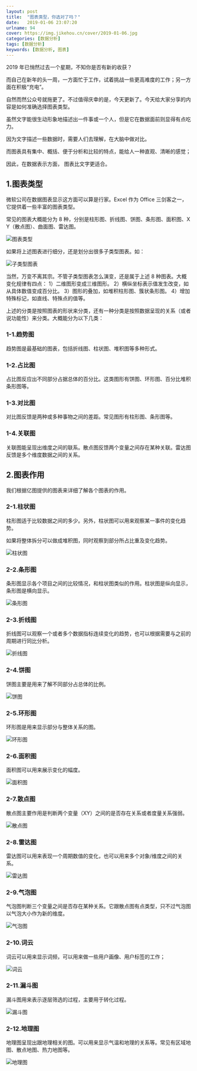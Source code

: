 ```yaml
---
layout: post
title:  "图表类型，你选对了吗？"
date:   2019-01-06 23:07:20
urlname: 94
cover: https://img.jikehou.cn/cover/2019-01-06.jpg
categories: [数据分析]
tags: [数据分析]
keywords: [数据分析, 图表]
---
```

2019 年已悄然过去一个星期，不知你是否有新的收获？

而自己在新年的头一周，一方面忙于工作，试着挑战一些更高难度的工作；另一方面在积极“充电”。

自然而然公众号就拖更了。不过值得庆幸的是，今天更新了。今天给大家分享的内容是如何准确选择图表类型。

虽然文字能很生动形象地描述出一件事或一个人，但是它在数据面前则显得有点吃力。

因为文字描述一些数据时，需要人们去理解，在大脑中做对比。

而图表具有集中、概括、便于分析和比较的特点，能给人一种直观、清晰的感觉；

因此，在数据表示方面，
图表比文字更适合。
<!-- more -->
## 1.图表类型
微软公司在数据图表显示这方面可以算是行家。Excel 作为 Office 三剑客之一，它提供着一些丰富的图表类型。

常见的图表大概能分为 8 种，分别是柱形图、折线图、饼图、条形图、面积图、X Y（散点图）、曲面图、雷达图。

![图表类型](https://img.jikehou.cn/img/20190106_1.jpg)

如果将上述图表进行细分，还是划分出很多子类型图表。如：

![子类型图表](https://img.jikehou.cn/img/20190106_2.png)

当然，万变不离其宗。不管子类型图表怎么演变，还是属于上述 8 种图表。大概变化规律有四点：
1）二维图形变成三维图形。
2）横纵坐标表示值发生改变，如从具体数值变成百分比。
3）图形的叠加，如堆积柱形图、簇状条形图。
4）增加特殊标记，如直线、特殊点的值等。

上述的分类是按照图表的形状来分类，还有一种分类是按照数据呈现的关系（或者说功能性）来分类。大概能分为以下几类：

### 1-1.趋势图

趋势图是最基础的图表，包括折线图、柱状图、堆积图等多种形式。

### 1-2.占比图

占比图反应出不同部分占据总体的百分比。这类图形有饼图、环形图、百分比堆积条形图等。

### 1-3.对比图

对比图反馈是两种或多种事物之间的差距。常见图形有柱形图、条形图等。

### 1-4.关联图

关联图能呈现出维度之间的联系。散点图反馈两个变量之间存在某种关联。雷达图反馈是多个维度数据之间的关系。

## 2.图表作用

我们根据亿图提供的图表来详细了解各个图表的作用。

### 2-1.柱状图

柱形图适于比较数据之间的多少。另外，柱状图可以用来观察某一事件的变化趋势。

如果将整体拆分可以做成堆积图，同时观察到部分所占比重及变化趋势。

![柱状图](https://img.jikehou.cn/img/20190106_3.png)

### 2-2.条形图

条形图显示各个项目之间的比较情况，和柱状图类似的作用。柱状图是纵向显示，条形图是横向显示。

![条形图](https://img.jikehou.cn/img/20190106_4.png)

### 2-3.折线图

折线图可以观察一个或者多个数据指标连续变化的趋势，也可以根据需要与之前的周期进行同比分析。

![折线图](https://img.jikehou.cn/img/20190106_5.png)

### 2-4.饼图

饼图主要是用来了解不同部分占总体的比例。

![饼图](https://img.jikehou.cn/img/20190106_6.png)

### 2-5.环形图

环形图是用来显示部分与整体关系的图。

![环形图](https://img.jikehou.cn/img/20190106_7.png)

### 2-6.面积图

面积图可以用来展示变化的幅度。

![面积图](https://img.jikehou.cn/img/20190106_8.png)

### 2-7.散点图

散点图主要作用是判断两个变量（XY）之间的是否存在关系或者度量关系强弱。

![散点图](https://img.jikehou.cn/img/20190106_9.png)

### 2-8.雷达图

雷达图可以用来表现一个周期数值的变化，也可以用来多个对象/维度之间的关系。

![雷达图](https://img.jikehou.cn/img/20190106_10.png)

### 2-9.气泡图

气泡图判断三个变量之间是否存在某种关系。它跟散点图有点类型，只不过气泡图以气泡大小作为新的维度。

![气泡图](https://img.jikehou.cn/img/20190106_11.png)

### 2-10.词云

词云可以用来显示词频，可以用来做一些用户画像、用户标签的工作；

![词云](https://img.jikehou.cn/img/20190106_12.png)

### 2-11.漏斗图

漏斗图用来表示逐层筛选的过程，主要用于转化过程。

![漏斗图](https://img.jikehou.cn/img/20190106_13.jpg)

### 2-12.地理图

地理图呈现出跟地理相关的图。可以用来显示气温和地理的关系等。常见有区域地图、散点地图、热力地图等。

![地理图](https://img.jikehou.cn/img/20190106_14.jpg)
